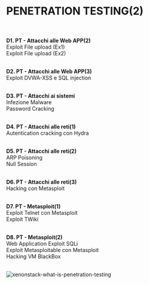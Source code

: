<h1> PENETRATION TESTING(2) </h1> <br>
<b> <br> D1. PT - Attacchi alle Web APP(2) </b>
 <br> Exploit File upload (Ex1)
 <br> Exploit File upload (Ex2)
 
<b> <br> D2. PT - Attacchi alle Web APP(3) </b>
 <br> Exploit DVWA-XSS e SQL injection

<b> <br> D3. PT - Attacchi ai sistemi </b>
 <br> Infezione Malware
 <br> Password Cracking

<b> <br> D4. PT - Attacchi alle reti(1) </b>
 <br> Autentication cracking con Hydra

<b> <br> D5. PT - Attacchi alle reti(2) </b>
 <br> ARP Poisoning
 <br> Null Session

<b> <br> D6. PT - Attacchi alle reti(3) </b>
 <br> Hacking con Metasploit

<b> <br> D7. PT - Metasploit(1) </b>
 <br> Exploit Telnet con Metasploit
 <br> Exploit TWiki

<b> <br> D8. PT - Metasploit(2) </b>
 <br> Web Application Exploit SQLi
 <br> Exploit Metasploitable con Metasploit
 <br> Hacking VM BlackBox

<br>![xenonstack-what-is-penetration-testing](https://github.com/Jenovia02/Cybersecurity-Analyst/assets/134729946/a0dd58ae-904e-48ec-a41a-60bc585afcb3)


